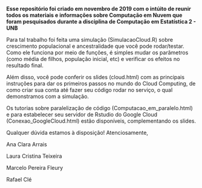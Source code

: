 **Esse repositório foi criado em novembro de 2019 com o intúito de reunir todos os materiais e informações sobre Computação em Nuvem que foram pesquisados durante a disciplina de Computação em Estatística 2 - UNB**

Para tal trabalho foi feita uma simulação (SimulacaoCloud.R) sobre crescimento populacional e ancestralidade que você pode rodar/testar. Como ele funciona por meio de funções, é simples mudar os parâmetros (como média de filhos, população inicial, etc) e verificar os efeitos no resultado final. 

Além disso, você pode conferir os slides (cloud.html) com as principais instruções para dar os primeiros passos no mundo do Cloud Computing, de como criar sua conta até fazer seu código rodar no serviço, o qual demonstramos com a simulação.

Os tutorias sobre paralelização de código (Computacao_em_paralelo.html) e para estabelecer seu servidor de Rstudio do Google Cloud (Conexao_GoogleCloud.html) estão disponíveis, complementando os slides.

Qualquer dúvida estamos à disposição!
Atenciosamente,

Ana Clara Arrais

Laura Cristina Teixeira

Marcelo Pereira Fleury

Rafael Clé



